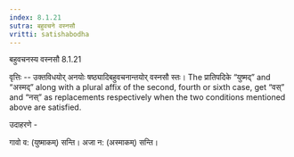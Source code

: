 ```yaml
---
index: 8.1.21
sutra: बहुवचने वस्नसौ
vritti: satishabodha
---
```



 बहुवचनस्य वस्नसौ 8.1.21 


वृत्तिः -- उक्तविधयोर् अनयोः षष्ठ्यादिबहुवचनान्तयोर् वस्नसौ स्तः। The प्रातिपदिके “युष्मद्” and “अस्मद्” along with a plural affix of the second, fourth or sixth case, get “वस्” and “नस्” as replacements respectively when the two conditions mentioned above are satisfied. 


उदाहरणे - 


गावो व: (युष्माकम्) सन्ति। अजा न: (अस्माकम्) सन्ति। 


